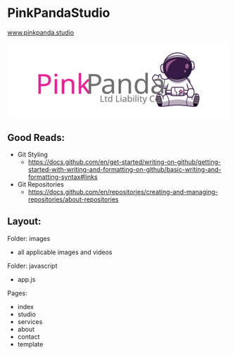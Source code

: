 # PinkPandaStudio

www.pinkpanda.studio

![PinkPanda Logo](https://github.com/PinkPandaLLC/Master/blob/main/MEDIA/img_logo.svg)


## **Good Reads:**
- Git Styling 
  - https://docs.github.com/en/get-started/writing-on-github/getting-started-with-writing-and-formatting-on-github/basic-writing-and-formatting-syntax#links
- Git Repositories
  - https://docs.github.com/en/repositories/creating-and-managing-repositories/about-repositories

## **Layout:**

Folder: images
  - all applicable images and videos

Folder: javascript
  - app.js
 
Pages:

- index
- studio
- services
- about
- contact
- template
